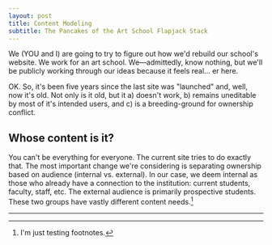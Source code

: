 ```yaml
---
layout: post
title: Content Modeling
subtitle: The Pancakes of the Art School Flapjack Stack
---
```



<div class="message">
  We (YOU and I) are going to try to figure out how we'd rebuild our school's website. We work for an art school. We—admittedly, know nothing, but we'll be publicly working through our ideas because it feels real... er here.
</div>

OK. So, it's been five years since the last site was "launched" and, well, now it's old. Not only is it old, but it a) doesn't work, b) remains uneditable by most of it's intended users, and c) is a breeding-ground for ownership conflict.

## Whose content is it?

You can't be everything for everyone. The current site tries to do exactly that. The most important change we're considering is separating ownership based on audience (internal vs. external). In our case, we deem internal as those who already have a connection to the institution: current students, faculty, staff, etc. The external audience is primarily prospective students. These two groups have vastly different content needs.[^fn-sample_footnote]

-----

[^fn-sample_footnote]: I'm just testing footnotes.
